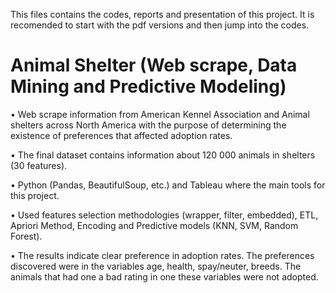 
This files contains the codes, reports and presentation of this project. It is recomended to start with the pdf versions and then jump into the codes.



# Animal Shelter (Web scrape, Data Mining and Predictive Modeling) 

•	Web scrape information from American Kennel Association and Animal shelters across North America with the purpose of determining the existence of preferences that affected adoption rates. 

•	The final dataset contains information about 120 000 animals in shelters (30 features). 

•	Python (Pandas, BeautifulSoup, etc.) and Tableau where the main tools for this project.

•	Used features selection methodologies (wrapper, filter, embedded), ETL, Apriori Method, Encoding and Predictive models (KNN, SVM, Random Forest).

•	The results indicate clear preference in adoption rates. The preferences discovered were in the variables age, health, spay/neuter, breeds. The animals that had one a bad rating in one these variables were not adopted. 
